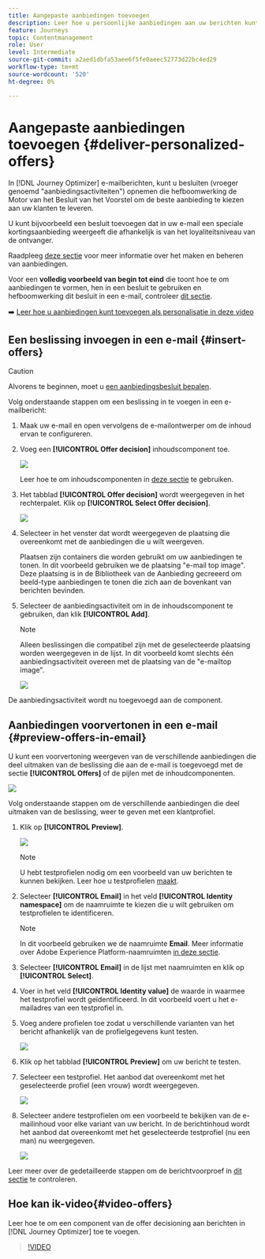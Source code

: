```yaml
---
title: Aangepaste aanbiedingen toevoegen
description: Leer hoe u persoonlijke aanbiedingen aan uw berichten kunt toevoegen
feature: Journeys
topic: Contentmanagement
role: User
level: Intermediate
source-git-commit: a2aed1dbfa53aee6f5fe0aeec52773d22bc4ed29
workflow-type: tm+mt
source-wordcount: '520'
ht-degree: 0%

---
```


# Aangepaste aanbiedingen toevoegen {#deliver-personalized-offers}

In [!DNL Journey Optimizer] e-mailberichten, kunt u besluiten (vroeger genoemd &quot;aanbiedingsactiviteiten&quot;) opnemen die hefboomwerking de Motor van het Besluit van het Voorstel om de beste aanbieding te kiezen aan uw klanten te leveren.

U kunt bijvoorbeeld een besluit toevoegen dat in uw e-mail een speciale kortingsaanbieding weergeeft die afhankelijk is van het loyaliteitsniveau van de ontvanger.

Raadpleeg [deze sectie](offers/get-started/starting-offer-decisioning.md) voor meer informatie over het maken en beheren van aanbiedingen.

Voor een **volledig voorbeeld van begin tot eind** die toont hoe te om aanbiedingen te vormen, hen in een besluit te gebruiken en hefboomwerking dit besluit in een e-mail, controleer [dit sectie](offers/offers-e2e.md#insert-decision-in-email).

➡️ [Leer hoe u aanbiedingen kunt toevoegen als personalisatie in deze video](#video-offers)

## Een beslissing invoegen in een e-mail {#insert-offers}

>[!CAUTION]
>
>Alvorens te beginnen, moet u [een aanbiedingsbesluit bepalen](offers/offer-activities/create-offer-activities.md).

Volg onderstaande stappen om een beslissing in te voegen in een e-mailbericht:

1. Maak uw e-mail en open vervolgens de e-mailontwerper om de inhoud ervan te configureren.

1. Voeg een **[!UICONTROL Offer decision]** inhoudscomponent toe.

   ![](assets/deliver-offer-component.png)

   Leer hoe te om inhoudscomponenten in [deze sectie](content-components.md) te gebruiken.

1. Het tabblad **[!UICONTROL Offer decision]** wordt weergegeven in het rechterpalet. Klik op **[!UICONTROL Select Offer decision]**.

   ![](assets/deliver-offer-tab.png)

1. Selecteer in het venster dat wordt weergegeven de plaatsing die overeenkomt met de aanbiedingen die u wilt weergeven.

   [](offers/offer-library/creating-placements.md) Plaatsen zijn containers die worden gebruikt om uw aanbiedingen te tonen. In dit voorbeeld gebruiken we de plaatsing &quot;e-mail top image&quot;. Deze plaatsing is in de Bibliotheek van de Aanbieding gecreeerd om beeld-type aanbiedingen te tonen die zich aan de bovenkant van berichten bevinden.

1. Selecteer de aanbiedingsactiviteit om in de inhoudscomponent te gebruiken, dan klik **[!UICONTROL Add]**.

   >[!NOTE]
   >
   >Alleen beslissingen die compatibel zijn met de geselecteerde plaatsing worden weergegeven in de lijst. In dit voorbeeld komt slechts één aanbiedingsactiviteit overeen met de plaatsing van de &quot;e-mailtop image&quot;.

   ![](assets/deliver-offer-placement.png)

De aanbiedingsactiviteit wordt nu toegevoegd aan de component.


## Aanbiedingen voorvertonen in een e-mail {#preview-offers-in-email}

U kunt een voorvertoning weergeven van de verschillende aanbiedingen die deel uitmaken van de beslissing die aan de e-mail is toegevoegd met de sectie **[!UICONTROL Offers]** of de pijlen met de inhoudcomponenten.

![](assets/deliver-offer-preview.png)

Volg onderstaande stappen om de verschillende aanbiedingen die deel uitmaken van de beslissing, weer te geven met een klantprofiel.

1. Klik op **[!UICONTROL Preview]**.

   ![](assets/deliver-offer-preview-button.png)

   >[!NOTE]
   >
   >U hebt testprofielen nodig om een voorbeeld van uw berichten te kunnen bekijken. Leer hoe u testprofielen [maakt](building-journeys/creating-test-profiles.md).

1. Selecteer **[!UICONTROL Email]** in het veld **[!UICONTROL Identity namespace]** om de naamruimte te kiezen die u wilt gebruiken om testprofielen te identificeren.

   >[!NOTE]
   >
   >In dit voorbeeld gebruiken we de naamruimte **Email**. Meer informatie over Adobe Experience Platform-naamruimten [in deze sectie](get-started-identity.md).

1. Selecteer **[!UICONTROL Email]** in de lijst met naamruimten en klik op **[!UICONTROL Select]**.

1. Voer in het veld **[!UICONTROL Identity value]** de waarde in waarmee het testprofiel wordt geïdentificeerd. In dit voorbeeld voert u het e-mailadres van een testprofiel in.

   <!--For example enter smith@adobe.com and click the **[!UICONTROL Add profile]** button.-->

1. Voeg andere profielen toe zodat u verschillende varianten van het bericht afhankelijk van de profielgegevens kunt testen.

   ![](assets/deliver-offer-test-profiles.png)

1. Klik op het tabblad **[!UICONTROL Preview]** om uw bericht te testen.

1. Selecteer een testprofiel. Het aanbod dat overeenkomt met het geselecteerde profiel (een vrouw) wordt weergegeven.

   ![](assets/deliver-offer-test-profile-female-preview.png)

1. Selecteer andere testprofielen om een voorbeeld te bekijken van de e-mailinhoud voor elke variant van uw bericht. In de berichtinhoud wordt het aanbod dat overeenkomt met het geselecteerde testprofiel (nu een man) nu weergegeven.

   ![](assets/deliver-offer-test-profile-male-preview.png)

Leer meer over de gedetailleerde stappen om de berichtvoorproef in [dit sectie](#preview-your-messages) te controleren.

## Hoe kan ik-video{#video-offers}

Leer hoe te om een component van de offer decisioning aan berichten in [!DNL Journey Optimizer] toe te voegen.

>[!VIDEO](https://video.tv.adobe.com/v/334088?quality=12)
